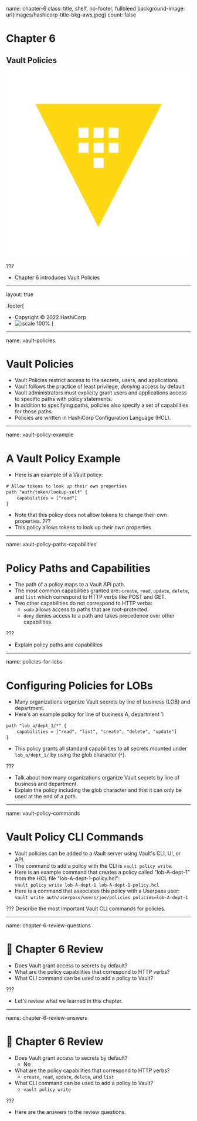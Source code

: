 name: chapter-6
class: title, shelf, no-footer, fullbleed
background-image: url(images/hashicorp-title-bkg-aws.jpeg)
count: false

# Chapter 6      
## Vault Policies

![:scale 15%](images/vault_logo_y.png)

???

* Chapter 6 introduces Vault Policies

---
layout: true

.footer[
- Copyright © 2022 HashiCorp
- ![:scale 100%](https://hashicorp.github.io/field-workshops-assets/assets/logos/HashiCorp_Icon_Black.svg)
]

---
name: vault-policies
# Vault Policies
* Vault Policies restrict access to the secrets, users, and applications
* Vault follows the practice of least privilege, *denying* access by default.
* Vault administrators must explicity grant users and applications access to specific paths with policy statements.
* In addition to specifying paths, policies also specify a set of capabilities for those paths.
* Policies are written in HashiCorp Configuration Language (HCL).

---
name: vault-policy-example
# A Vault Policy Example
* Here is an example of a Vault policy:
```hcl
# Allow tokens to look up their own properties
path "auth/token/lookup-self" {
    capabilities = ["read"]
}
```
* Note that this policy does not allow tokens to change their own properties.
???
* This policy allows tokens to look up their own properties

---
name: vault-policy-paths-capabilities
# Policy Paths and Capabilities
* The path of a policy maps to a Vault API path.
* The most common capabilities granted are: `create`, `read`, `update`, `delete`, and `list` which correspond to HTTP verbs like POST and GET.
* Two other capabilities do not correspond to HTTP verbs:
  * `sudo` allows access to paths that are root-protected.
  * `deny` denies access to a path and takes precedence over other capabilities.

???
* Explain policy paths and capabilities

---
name: policies-for-lobs
# Configuring Policies for LOBs
* Many organizations organize Vault secrets by line of business (LOB) and department.
* Here's an example policy for line of business A, department 1:

```hcl
path "lob_a/dept_1/*" {
    capabilities = ["read", "list", "create", "delete", "update"]
}
```

* This policy grants all standard capabilities to all secrets mounted under `lob_a/dept_1/` by using the glob character (`*`).

???
* Talk about how many organizations organize Vault secrets by line of business and department.
* Explain the policy including the glob character and that it can only be used at the end of a path.

---
name: vault-policy-commands
# Vault Policy CLI Commands
* Vault policies can be added to a Vault server using Vault's CLI, UI, or API.
* The command to add a policy with the CLI is `vault policy write`.
* Here is an example command that creates a policy called "lob-A-dept-1" from the HCL file "lob-A-dept-1-policy.hcl":<br>
`vault policy write lob-A-dept-1 lob-A-dept-1-policy.hcl`
* Here is a command that associates this policy with a Userpass user:<br>
`vault write auth/userpass/users/joe/policies policies=lob-A-dept-1`

???
Describe the most important Vault CLI commands for policies.

---
name: chapter-6-review-questions
# 📝 Chapter 6 Review
* Does Vault grant access to secrets by default?
* What are the policy capabilities that correspond to HTTP verbs?
* What CLI command can be used to add a policy to Vault?

???
* Let's review what we learned in this chapter.

---
name: chapter-6-review-answers
# 📝 Chapter 6 Review

* Does Vault grant access to secrets by default?
  * No
* What are the policy capabilities that correspond to HTTP verbs?
  * `create`, `read`, `update`, `delete`, and `list`
* What CLI command can be used to add a policy to Vault?
  * `vault policy write`

???
* Here are the answers to the review questions.
